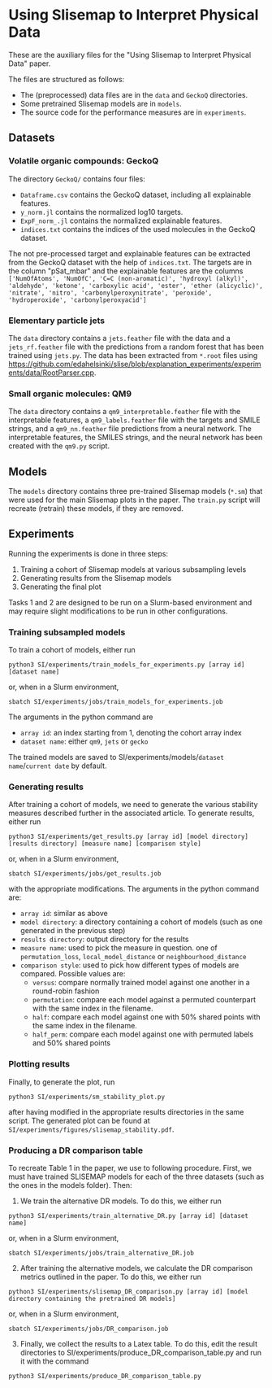 # Using Slisemap to Interpret Physical Data

These are the auxiliary files for the "Using Slisemap to Interpret Physical Data" paper.

The files are structured as follows:

- The (preprocessed) data files are in the `data` and `GeckoQ` directories.
- Some pretrained Slisemap models are in `models`.
- The source code for the performance measures are in `experiments`.


## Datasets

### Volatile organic compounds: GeckoQ

The directory `GeckoQ/` contains four files:

- `Dataframe.csv` contains the GeckoQ dataset, including all explainable features.
- `y_norm.jl` contains the normalized log10 targets.
- `ExpF_norm_.jl` contains the normalized explainable features.
- `indices.txt` contains the indices of the used molecules in the GeckoQ dataset.

The not pre-processed target and explainable features can be extracted from the GeckoQ dataset with the help of `indices.txt`. The targets are in the column "pSat_mbar" and the explainable features are the columns `['NumOfAtoms', 'NumOfC', 'C=C (non-aromatic)', 'hydroxyl (alkyl)', 'aldehyde', 'ketone', 'carboxylic acid', 'ester', 'ether (alicyclic)', 'nitrate', 'nitro', 'carbonylperoxynitrate', 'peroxide', 'hydroperoxide', 'carbonylperoxyacid']`

### Elementary particle jets

The `data` directory contains a `jets.feather` file with the data and a `jets_rf.feather` file with the predictions from a random forest that has been trained using `jets.py`. The data has been extracted from `*.root` files using https://github.com/edahelsinki/slise/blob/explanation_experiments/experiments/data/RootParser.cpp.

### Small organic molecules: QM9

The `data` directory contains a `qm9_interpretable.feather` file with the interpretable features, a `qm9_labels.feather` file with the targets and SMILE strings, and a `qm9_nn.feather` file predictions from a neural network. The interpretable features, the SMILES strings, and the neural network has been created with the `qm9.py` script.

## Models

The `models` directory contains three pre-trained Slisemap models (`*.sm`) that were used for the main Slisemap plots in the paper. The `train.py` script will recreate (retrain) these models, if they are removed.

## Experiments

Running the experiments is done in three steps:
1. Training a cohort of Slisemap models at various subsampling levels
2. Generating results from the Slisemap models
3. Generating the final plot

Tasks 1 and 2 are designed to be run on a Slurm-based environment and may require slight modifications to be run in other configurations.

### Training subsampled models

To train a cohort of models, either run
```
python3 SI/experiments/train_models_for_experiments.py [array id] [dataset name]
```
or, when in a Slurm environment,
```
sbatch SI/experiments/jobs/train_models_for_experiments.job
```
The arguments in the python command are
- `array id`: an index starting from 1, denoting the cohort array index
- `dataset name`: either `qm9`, `jets` or `gecko`

The trained models are saved to SI/experiments/models/`dataset name`/`current date` by default.

### Generating results

After training a cohort of models, we need to generate the various stability measures described further in the associated article. To generate results, either run
```
python3 SI/experiments/get_results.py [array id] [model directory] [results directory] [measure name] [comparison style]
```
or, when in a Slurm environment,
```
sbatch SI/experiments/jobs/get_results.job
```
with the appropriate modifications.
The arguments in the python command are:
- `array id`: similar as above
- `model directory`: a directory containing a cohort of models (such as one generated in the previous step)
- `results directory`: output directory for the results
- `measure name`: used to pick the measure in question. one of `permutation_loss`, `local_model_distance` or `neighbourhood_distance`
- `comparison style`: used to pick how different types of models are compared. Possible values are:
    - `versus`: compare normally trained model against one another in a round-robin fashion
    - `permutation`: compare each model against a permuted counterpart with the
    same index in the filename.
    - `half`: compare each model against one with 50% shared points with the same
    index in the filename.
    - `half_perm`: compare each model against one with permuted labels and 50% shared points

### Plotting results

Finally, to generate the plot, run
```
python3 SI/experiments/sm_stability_plot.py
```
after having modified in the appropriate results directories in the same script.
The generated plot can be found at `SI/experiments/figures/slisemap_stability.pdf`.

### Producing a DR comparison table
To recreate Table 1 in the paper, we use to following procedure.
First, we must have trained SLISEMAP models for each of the three datasets (such as the ones in the models folder).
Then:
1. We train the alternative DR models. To do this, we either run 
```
python3 SI/experiments/train_alternative_DR.py [array id] [dataset name]
```
or, when in a Slurm environment,
```
sbatch SI/experiments/jobs/train_alternative_DR.job
```
2. After training the alternative models, we calculate the DR comparison metrics outlined in the paper. To do this, we either run
```
python3 SI/experiments/slisemap_DR_comparison.py [array id] [model directory containing the pretrained DR models]
```
or, when in a Slurm environment,
```
sbatch SI/experiments/jobs/DR_comparison.job
```
3. Finally, we collect the results to a Latex table. To do this, edit the result directories to SI/experiments/produce_DR_comparison_table.py and run it with the command
```
python3 SI/experiments/produce_DR_comparison_table.py
```
